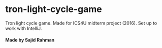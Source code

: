 # tron-light-cycle-game

Tron light cycle game. Made for ICS4U midterm project (2016). Set up to work with IntelliJ.

#### Made by Sajid Rahman
